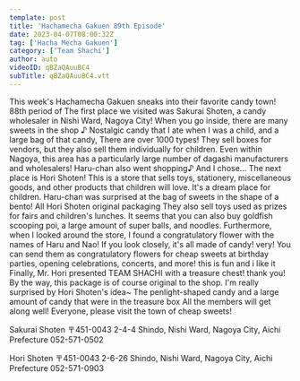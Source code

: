 ```yaml
---
template: post
title: 'Hachamecha Gakuen 89th Episode'
date: 2023-04-07T08:00:32Z
tag: ['Hacha Mecha Gakuen']
category: ['Team Shachi']
author: auto 
videoID: qBZaQAuuBC4
subTitle: qBZaQAuuBC4.vtt
---
```

This week's Hachamecha Gakuen sneaks into their favorite candy town! 88th period of
The first place we visited was Sakurai Shoten, a candy wholesaler in Nishi Ward, Nagoya City!
When you go inside, there are many sweets in the shop ♪
Nostalgic candy that I ate when I was a child, and a large bag of that candy,
There are over 1000 types!
They sell boxes for vendors, but they also sell them individually for children.
Even within Nagoya, this area has a particularly large number of dagashi manufacturers and wholesalers!
Haru-chan also went shopping♪
And I chose...
The next place is Hori Shoten!
This is a store that sells toys, stationery, miscellaneous goods, and other products that children will love.
It's a dream place for children.
Haru-chan was surprised at the bag of sweets in the shape of a bento!
All Hori Shoten original packaging
They also sell toys used as prizes for fairs and children's lunches.
It seems that you can also buy goldfish scooping poi, a large amount of super balls, and noodles.
Furthermore, when I looked around the store, I found a congratulatory flower with the names of Haru and Nao!
If you look closely, it's all made of candy! very!
You can send them as congratulatory flowers for cheap sweets at birthday parties, opening celebrations, concerts, and more!
this is fun and i like it
Finally, Mr. Hori presented TEAM SHACHI with a treasure chest! thank you!
By the way, this package is of course original to the shop.
I'm really surprised by Hori Shoten's idea~
The penlight-shaped candy and a large amount of candy that were in the treasure box
All the members will get along well!
Everyone, please visit the town of cheap sweets!

Sakurai Shoten
〒451-0043
2-4-4 Shindo, Nishi Ward, Nagoya City, Aichi Prefecture
052-571-0502

Hori Shoten
〒451-0043
2-6-26 Shindo, Nishi Ward, Nagoya City, Aichi Prefecture
052-571-0903